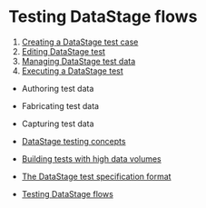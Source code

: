 # Testing DataStage flows

1. [Creating a DataStage test case](creating-a-datastage-test-case.md)
1. [Editing DataStage test](editing-a-datastage-test.md)
1. [Managing DataStage test data](managing-datastage-test-data.md)
1. [Executing a DataStage test](executing-a-datastage-test-case.md)

* Authoring test data
* Fabricating test data
* Capturing test data


* [DataStage testing concepts](datastage-testing-concepts.md)
* [Building tests with high data volumes](high-volume-tests.md)
* [The DataStage test specification format](test-specification-format.md)
* [Testing DataStage flows](testing-datastage-flows.md)

